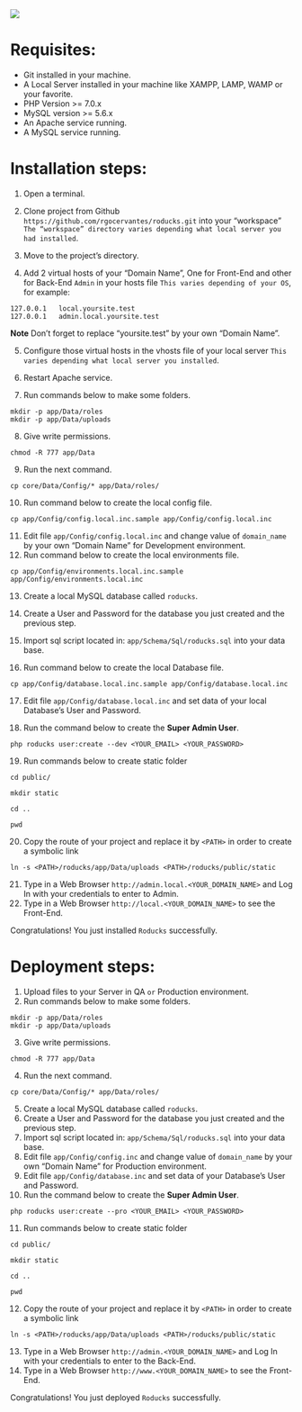 <img src="http://roducks.possible-development.com/wp-content/uploads/2017/10/roducks_logo_home.png" />

# Requisites:

* Git installed in your machine.
* A Local Server installed in your machine like XAMPP, LAMP, WAMP or your favorite.
* PHP Version >= 7.0.x
* MySQL version >= 5.6.x
* An Apache service running.
* A MySQL service running.

# Installation steps:

1. Open a terminal.
2. Clone project from Github `https://github.com/rgocervantes/roducks.git` into your “workspace” `The “workspace” directory varies depending what local server you had installed`.
3. Move to the project’s directory.

4. Add 2 virtual hosts of your “Domain Name”, One for Front-End and other for Back-End `Admin` in your hosts file `This varies depending of your OS`, for example:
```
127.0.0.1	local.yoursite.test
127.0.0.1	admin.local.yoursite.test
```
**Note** Don’t forget to replace “yoursite.test” by your own “Domain Name”.

5. Configure those virtual hosts in the vhosts file of your local server `This varies depending what local server you installed`.
6. Restart Apache service.

7. Run commands below to make some folders.
```
mkdir -p app/Data/roles
mkdir -p app/Data/uploads
```
8. Give write permissions.
```
chmod -R 777 app/Data
```
9. Run the next command.
```
cp core/Data/Config/* app/Data/roles/
```
10. Run command below to create the local config file.
```
cp app/Config/config.local.inc.sample app/Config/config.local.inc
```
11. Edit file `app/Config/config.local.inc` and change value of `domain_name` by your own “Domain Name” for Development environment.
12. Run command below to create the local environments file.
```
cp app/Config/environments.local.inc.sample app/Config/environments.local.inc
```
13. Create a local MySQL database called `roducks`.
14. Create a User and Password for the database you just created and the previous step.
15. Import sql script located in: `app/Schema/Sql/roducks.sql` into your data base.

16. Run command below to create the local Database file.
```
cp app/Config/database.local.inc.sample app/Config/database.local.inc
```
17. Edit file `app/Config/database.local.inc` and set data of your local Database’s User and Password.

18. Run the command below to create the **Super Admin User**.
```
php roducks user:create --dev <YOUR_EMAIL> <YOUR_PASSWORD>
```

19. Run commands below to create static folder
```
cd public/

mkdir static

cd ..

pwd
```
20. Copy the route of your project and replace it by `<PATH>` in order to create a symbolic link
```
ln -s <PATH>/roducks/app/Data/uploads <PATH>/roducks/public/static
```
21. Type in a Web Browser `http://admin.local.<YOUR_DOMAIN_NAME>` and Log In with your credentials to enter to Admin.
22. Type in a Web Browser `http://local.<YOUR_DOMAIN_NAME>` to see the Front-End.

Congratulations! You just installed `Roducks` successfully.

# Deployment steps:

1. Upload files to your Server in QA `or` Production environment.
2. Run commands below to make some folders.
```
mkdir -p app/Data/roles
mkdir -p app/Data/uploads
```
3. Give write permissions.
```
chmod -R 777 app/Data
```
4. Run the next command.
```
cp core/Data/Config/* app/Data/roles/
```
5. Create a local MySQL database called `roducks`.
6. Create a User and Password for the database you just created and the previous step.
7. Import sql script located in: `app/Schema/Sql/roducks.sql` into your data base.
8. Edit file `app/Config/config.inc` and change value of `domain_name` by your own “Domain Name” for Production environment.
9. Edit file `app/Config/database.inc` and set data of your Database’s User and Password.
10. Run the command below to create the **Super Admin User**.
```
php roducks user:create --pro <YOUR_EMAIL> <YOUR_PASSWORD>
```
11. Run commands below to create static folder
```
cd public/

mkdir static

cd ..

pwd
```
12. Copy the route of your project and replace it by `<PATH>` in order to create a symbolic link
```
ln -s <PATH>/roducks/app/Data/uploads <PATH>/roducks/public/static
```
13. Type in a Web Browser `http://admin.<YOUR_DOMAIN_NAME>` and Log In with your credentials to enter to the Back-End.
14. Type in a Web Browser `http://www.<YOUR_DOMAIN_NAME>` to see the Front-End.

Congratulations! You just deployed `Roducks` successfully.

